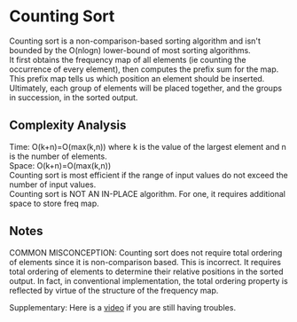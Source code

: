 # Counting Sort

Counting sort is a non-comparison-based sorting algorithm and isn't bounded by the O(nlogn) lower-bound 
of most sorting algorithms. <br>
It first obtains the frequency map of all elements (ie counting the occurrence of every element), then
computes the prefix sum for the map. This prefix map tells us which position an element should be inserted.
Ultimately, each group of elements will be placed together, and the groups in succession, in the sorted output.

## Complexity Analysis
Time: O(k+n)=O(max(k,n)) where k is the value of the largest element and n is the number of elements. <br>
Space: O(k+n)=O(max(k,n)) <br>
Counting sort is most efficient if the range of input values do not exceed the number of input values. <br>
Counting sort is NOT AN IN-PLACE algorithm. For one, it requires additional space to store freq map. <br>

## Notes
COMMON MISCONCEPTION: Counting sort does not require total ordering of elements since it is non-comparison based.
This is incorrect. It requires total ordering of elements to determine their relative positions in the sorted output.
In fact, in conventional implementation, the total ordering property is reflected by virtue of the structure
of the frequency map.

Supplementary: Here is a [video](https://www.youtube.com/watch?v=OKd534EWcdk) if you are still having troubles.
